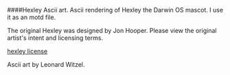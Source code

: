 ####Hexley Ascii art.
Ascii rendering of Hexley the Darwin OS mascot.
I use it as an motd file.

The original Hexley was designed by Jon Hooper.
Please view the original artist's intent and licensing terms.

[hexley license](http://www.hexley.com/license.html)

Ascii art by Leonard Witzel.